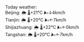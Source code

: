 Today weather:  
Beijing: 🌦 🌡️+21°C 🌬️↓4km/h  
Tianjin: 🌦 🌡️+20°C 🌬️←7km/h  
Shijiazhuang: 🌦 🌡️+22°C 🌬️←0km/h  
Tangshan: 🌦 🌡️+20°C 🌬️←7km/h  
